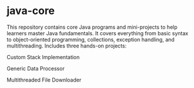 # java-core
This repository contains core Java programs and mini-projects to help learners master Java fundamentals. It covers everything from basic syntax to object-oriented programming, collections, exception handling, and multithreading. Includes three hands-on projects:

Custom Stack Implementation

Generic Data Processor

Multithreaded File Downloader

